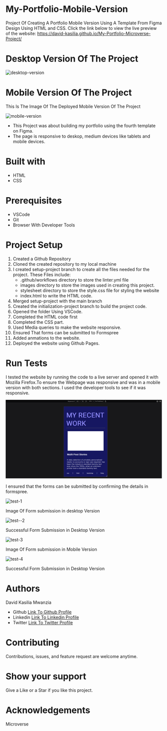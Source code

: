 # My-Portfolio-Mobile-Version

Project Of Creating A Portfolio Mobile Version Using A Template From Figma Design Using HTML and CSS.
Click the link below to view the live preview of the website: 
https://david-kasilia.github.io/My-Portfolio-Microverse-Project/

# Desktop Version Of The Project

![desktop-version](https://user-images.githubusercontent.com/83514256/178276848-7d8238e1-3aed-4c08-8b5c-891654a56290.PNG)

# Mobile Version Of The Project

This Is The Image Of The Deployed Mobile Version Of The Project

![mobile-version](https://user-images.githubusercontent.com/83514256/178277720-3ba3342c-ddba-4e9b-a150-d5f5b4c4f96c.PNG)

<ul>
<li>This Project was about building my portfolio using the fourth template on Figma.</li>
<li>The page is responsive to deskop, medium devices like tablets and mobile devices.</li>
</ul>

# Built with
<ul>
<li>HTML</li>
<li>CSS</li>
</ul>

# Prerequisites
<ul>
<li>VSCode</li>
<li>Git</li>
<li>Browser With Developer Tools</li>
</ul>

# Project Setup
<ol>
<li>Created a Github Repository</li>
<li>Cloned the created repository to my local machine</li>
<li>I created setup-project branch to create all the files needed for the project. These Files include:
        <ul>
            <li>.github/workflows directory to store the linter.yml file</li>
            <li>images directory to store the images used in creating this project.</li>
            <li>stylesheet directory to store the style.css file for styling the website</li>
            <li>index.html to write the HTML code.</li>
        </ul>
<li>Merged setup-project with the main branch
<li>Created the initialization-project branch to build the project code.</li>
<li>Opened the folder Using VSCode.</li>
<li>Completed the HTML code first</li>
<li>Completed the CSS part.</li>
<li>Used Media queries to make the website responsive.</li>
<li>Ensured That forms can be submitted to Formspree</li>
<li>Added anmations to the website.</li>
<li>Deployed the website using Github Pages.</li>
</ol>

# Run Tests
I tested the website by running the code to a live server and opened it with Mozilla Firefox.To ensure the Webpage was responsive and was in a mobile version with both sections. I used the developer tools to see if it was responsive.

![Image of the mobile version recent work section](./images/responsive-a.PNG)

I ensured that the forms can be submitted by confirming the details in formspree.

![test-1](https://user-images.githubusercontent.com/83514256/178280288-f191a801-ac4c-4735-af29-ad5dc9b875dc.PNG)

Image Of Form submission in desktop Version

![test--2](https://user-images.githubusercontent.com/83514256/178280274-583aa486-e9d5-4d03-94a0-a4ea478b6bc4.PNG)

Successful Form Submission in Desktop Version

![test-3](https://user-images.githubusercontent.com/83514256/178280280-1a36c3f3-cd91-435a-a78e-57bcfe473cb6.PNG)

Image Of Form submission in Mobile Version

![test-4](https://user-images.githubusercontent.com/83514256/178280284-586c0c0a-8336-4a61-ae42-ae3b566db1a1.PNG)

Successful Form Submission in Desktop Version

# Authors
David Kasilia Mwanzia
<ul>
<li>Github <a href="https://github.com/David-Kasilia">Link To Github Profile</a></li>
<li>Linkedin <a href="https://www.linkedin.com/in/david-kasilia-846241211/">Link To Linkedin Profile</a></li>
<li>Twitter <a href="https://twitter.com/DavidKasilia">Link To Twitter Profile</a></li>
</ul>

# Contributing
Contributions, issues, and feature request are welcome anytime.

# Show your support
Give a Like or a Star if you like this project.

# Acknowledgements
Microverse

